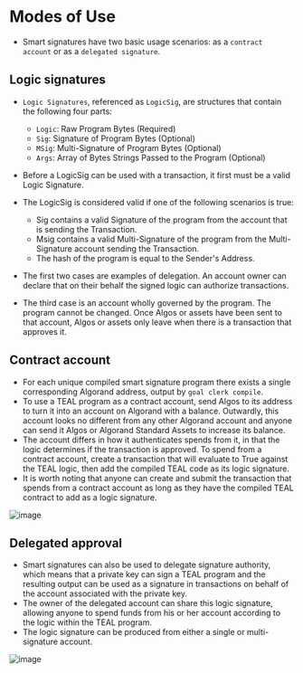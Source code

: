 # Modes of Use

* Smart signatures have two basic usage scenarios: as a `contract account` or as a `delegated signature`.


## Logic signatures
* `Logic Signatures`, referenced as `LogicSig`, are structures that contain the following four parts:
  - `Logic`: Raw Program Bytes (Required)
  - `Sig`: Signature of Program Bytes (Optional)
  - `MSig`: Multi-Signature of Program Bytes (Optional)
  - `Args`: Array of Bytes Strings Passed to the Program (Optional)

* Before a LogicSig can be used with a transaction, it first must be a valid Logic Signature. 
* The LogicSig is considered valid if one of the following scenarios is true:
  - Sig contains a valid Signature of the program from the account that is sending the Transaction.
  - Msig contains a valid Multi-Signature of the program from the Multi-Signature account sending the Transaction.
  - The hash of the program is equal to the Sender's Address.

* The first two cases are examples of delegation. An account owner can declare that on their behalf the signed logic can authorize transactions.
* The third case is an account wholly governed by the program. The program cannot be changed. 
Once Algos or assets have been sent to that account, Algos or assets only leave when there is a transaction that approves it.


## Contract account
* For each unique compiled smart signature program there exists a single corresponding Algorand address, output by `goal clerk compile`.
* To use a TEAL program as a contract account, send Algos to its address to turn it into an account on Algorand with a balance. 
Outwardly, this account looks no different from any other Algorand account and anyone can send it Algos or Algorand Standard Assets to increase its balance.
* The account differs in how it authenticates spends from it, in that the logic determines if the transaction is approved. 
To spend from a contract account, create a transaction that will evaluate to True against the TEAL logic, then add the compiled TEAL code as its logic signature.
* It is worth noting that anyone can create and submit the transaction that spends from a contract account as long as they have the compiled TEAL contract to add as a logic signature.

![image](https://user-images.githubusercontent.com/50033248/139769948-ec15ed1a-17b7-4c20-863a-c6f03f0639a2.png)


## Delegated approval
* Smart signatures can also be used to delegate signature authority, which means that a private key can sign a TEAL program and the resulting output can be used as a signature in transactions on behalf of the account associated with the private key.
* The owner of the delegated account can share this logic signature, allowing anyone to spend funds from his or her account according to the logic within the TEAL program.
* The logic signature can be produced from either a single or multi-signature account.

![image](https://user-images.githubusercontent.com/50033248/139770746-5d6ddd50-0548-4d91-a40c-bd54e1b89f46.png)

















